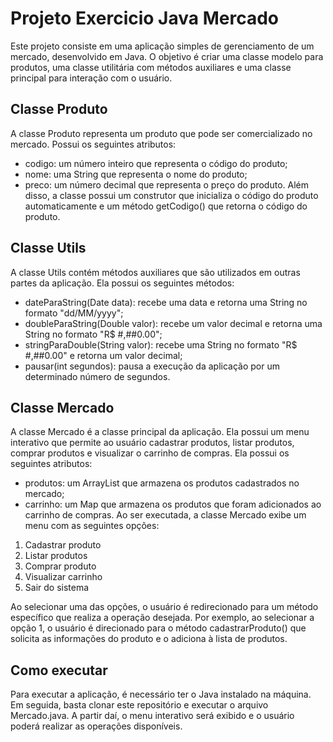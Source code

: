 # Projeto Exercicio Java Mercado
Este projeto consiste em uma aplicação simples de gerenciamento de um mercado, desenvolvido em Java. O objetivo é criar uma classe modelo para produtos, uma classe utilitária com métodos auxiliares e uma classe principal para interação com o usuário.

## Classe Produto
A classe Produto representa um produto que pode ser comercializado no mercado. Possui os seguintes atributos:

- codigo: um número inteiro que representa o código do produto;
- nome: uma String que representa o nome do produto;
- preco: um número decimal que representa o preço do produto.
Além disso, a classe possui um construtor que inicializa o código do produto automaticamente e um método getCodigo() que retorna o código do produto.

## Classe Utils
A classe Utils contém métodos auxiliares que são utilizados em outras partes da aplicação. Ela possui os seguintes métodos:

- dateParaString(Date data): recebe uma data e retorna uma String no formato "dd/MM/yyyy";
- doubleParaString(Double valor): recebe um valor decimal e retorna uma String no formato "R$ #,##0.00";
- stringParaDouble(String valor): recebe uma String no formato "R$ #,##0.00" e retorna um valor decimal;
- pausar(int segundos): pausa a execução da aplicação por um determinado número de segundos.

## Classe Mercado
A classe Mercado é a classe principal da aplicação. Ela possui um menu interativo que permite ao usuário cadastrar produtos, listar produtos, comprar produtos e visualizar o carrinho de compras. Ela possui os seguintes atributos:

- produtos: um ArrayList que armazena os produtos cadastrados no mercado;
- carrinho: um Map que armazena os produtos que foram adicionados ao carrinho de compras.
Ao ser executada, a classe Mercado exibe um menu com as seguintes opções:

1. Cadastrar produto
2. Listar produtos
3. Comprar produto
4. Visualizar carrinho
5. Sair do sistema

Ao selecionar uma das opções, o usuário é redirecionado para um método específico que realiza a operação desejada. Por exemplo, ao selecionar a opção 1, o usuário é direcionado para o método cadastrarProduto() que solicita as informações do produto e o adiciona à lista de produtos.

## Como executar
Para executar a aplicação, é necessário ter o Java instalado na máquina. Em seguida, basta clonar este repositório e executar o arquivo Mercado.java. A partir daí, o menu interativo será exibido e o usuário poderá realizar as operações disponíveis.
